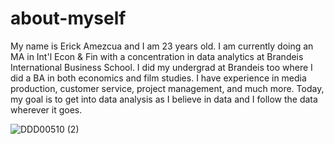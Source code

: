 # about-myself
My name is Erick Amezcua and I am 23 years old. I am currently doing an MA in Int'l Econ & Fin with a concentration in data analytics at Brandeis International Business School. I did my undergrad at Brandeis too where I did a BA in both economics and film studies. I have experience in media production, customer service, project management, and much more. Today, my goal is to get into data analysis as I believe in data and I follow the data wherever it goes. 

![DDD00510 (2)](https://github.com/amezcua30e/about-myself/assets/146784906/43a4a9cb-0fa3-429b-869d-eb25a37a2a97)
